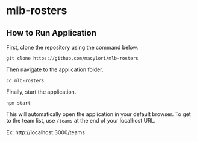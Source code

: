 # mlb-rosters

## How to Run Application

First, clone the repository using the command below.

```
git clone https://github.com/macylori/mlb-rosters
```

Then navigate to the application folder.

```
cd mlb-rosters
```

Finally, start the application.

```
npm start
```

This will automatically open the application in your default browser. To get to the team list, use ```/teams``` at the end of your localhost URL.

Ex: http://localhost:3000/teams
